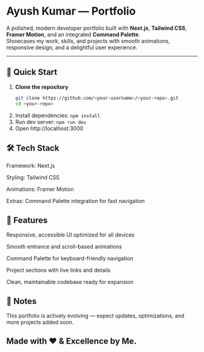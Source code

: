 # Ayush Kumar — Portfolio

A polished, modern developer portfolio built with **Next.js**, **Tailwind CSS**, **Framer Motion**, and an integrated **Command Palette**.  
Showcases my work, skills, and projects with smooth animations, responsive design, and a delightful user experience.

---

## 🚀 Quick Start

1. **Clone the repository**  
   ```bash
   git clone https://github.com/<your-username>/<your-repo>.git
   cd <your-repo>
2. Install dependencies: `npm install`
3. Run dev server: `npm run dev`
4. Open http://localhost:3000


## 🛠️ Tech Stack

Framework: Next.js

Styling: Tailwind CSS

Animations: Framer Motion

Extras: Command Palette integration for fast navigation

## 📌 Features

Responsive, accessible UI optimized for all devices

Smooth entrance and scroll-based animations

Command Palette for keyboard-friendly navigation

Project sections with live links and details

Clean, maintainable codebase ready for expansion

## 📝 Notes

This portfolio is actively evolving — expect updates, optimizations, and more projects added soon.

## Made with ❤️ & Excellence by Me.

